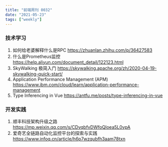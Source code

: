 ```yaml
---
title: "前端周刊 0032"
date: "2021-05-23"
tags: ["weekly"]
---
```


### 技术学习
1. 如何给老婆解释什么是RPC https://zhuanlan.zhihu.com/p/36427583
2. 什么是Prometheus监控 https://help.aliyun.com/document_detail/122123.html
3. SkyWalking 极简入门 https://skywalking.apache.org/zh/2020-04-19-skywalking-quick-start/
4. Application Performance Management (APM) https://www.ibm.com/cloud/learn/application-performance-management
5. Type Inferencing in Vue https://antfu.me/posts/type-inferencing-in-vue

### 开发实践
1. 顺丰科技架构升级之路 https://mp.weixin.qq.com/s/CDvqbfvDWfoQloea5L0vpA
2. 爱奇艺全链路自动化监控平台的探索与实践 https://www.infoq.cn/article/h6p7wzqubfh3aam78txn
